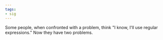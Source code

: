 ```yaml
---
tags:
- sig
---
```




Some people, when confronted with a problem, think "I know, I'll use regular expressions." Now they have two problems.